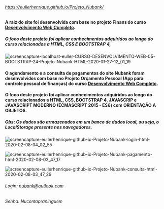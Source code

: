 ###### https://eullerhenrique.github.io/Projeto_Nubank/

#### A raiz do site foi desenvolvida com base no projeto Finans do curso [Desenvolvimento Web Completo](https://www.udemy.com/course/web-completo/).
##### O foco deste projeto foi aplicar conhecimentos adquiridos ao longo do curso relacionados a HTML, CSS E BOOTSTRAP 4,

![screencapture-localhost-euller-CURSO-DESENVOLVIMENTO-WEB-05-BOOTSTRAP-24-Projeto-Nubank-HTML-2020-01-27-12_01_19](https://user-images.githubusercontent.com/48317736/73185407-c4729000-40fc-11ea-9fa3-79613bb7edf9.png)


#### O agendamento e a consulta de pagamentos do site Nubank foram desenvolvidos com base no Projeto Orçamento Pessoal (App para controle pessoal de finanças) do curso [Desenvolvimento Web Completo](https://www.udemy.com/course/web-completo/).
#### O foco deste projeto foi aplicar conhecimentos adquiridos ao longo do curso relacionados a HTML, CSS, BOOTSTRAP 4, JAVASCRIP e JAVASCRIPT MODERNO (ECMASCRIPT 2015 - ES6) com ORIENTAÇÃO A OBJETOS.
##### Obs: Os dados são armazenados em um banco de dados local, ou seja, o LocalStorage presente nos navegadores.

![screencapture-eullerhenrique-github-io-Projeto-Nubank-login-html-2020-02-08-04_02_55](https://user-images.githubusercontent.com/48317736/74080947-f0104700-4a27-11ea-9647-3d10353c401a.png)

![screencapture-eullerhenrique-github-io-Projeto-Nubank-pagamento-html-2020-02-08-03_47_17](https://user-images.githubusercontent.com/48317736/74080941-c48d5c80-4a27-11ea-91c5-12425a3b05d9.png)

![screencapture-eullerhenrique-github-io-Projeto-Nubank-consulta-html-2020-02-08-03_47_29](https://user-images.githubusercontent.com/48317736/74080939-c22b0280-4a27-11ea-981b-f3e707c58835.png)

###### Login: nubank@outlook.com
###### Senha: Nucontapraninguem




